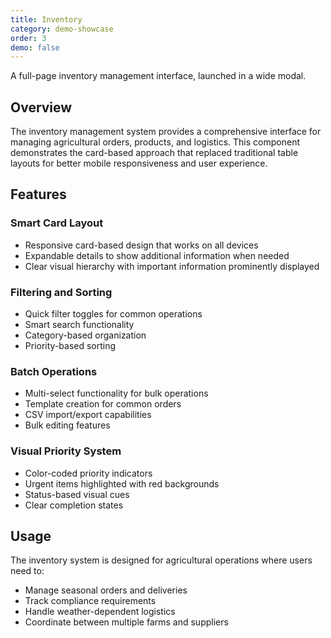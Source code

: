 ```yaml
---
title: Inventory
category: demo-showcase
order: 3
demo: false
---
```


A full-page inventory management interface, launched in a wide modal.

## Overview

The inventory management system provides a comprehensive interface for managing agricultural orders, products, and logistics. This component demonstrates the card-based approach that replaced traditional table layouts for better mobile responsiveness and user experience.

## Features

### Smart Card Layout

- Responsive card-based design that works on all devices
- Expandable details to show additional information when needed
- Clear visual hierarchy with important information prominently displayed

### Filtering and Sorting

- Quick filter toggles for common operations
- Smart search functionality
- Category-based organization
- Priority-based sorting

### Batch Operations

- Multi-select functionality for bulk operations
- Template creation for common orders
- CSV import/export capabilities
- Bulk editing features

### Visual Priority System

- Color-coded priority indicators
- Urgent items highlighted with red backgrounds
- Status-based visual cues
- Clear completion states

## Usage

The inventory system is designed for agricultural operations where users need to:

- Manage seasonal orders and deliveries
- Track compliance requirements
- Handle weather-dependent logistics
- Coordinate between multiple farms and suppliers
